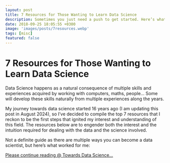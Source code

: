 ```yaml
---
layout: post
title: 7 Resources for Those Wanting to Learn Data Science
description: Sometimes you just need a push to get started. Here’s what worked for me. Data Science happens as a natural consequence of multiple skills and experiences.
date: 2018-09-25 18:05:55 +0300
image: 'images/posts/7resources.webp'
tags: [misc]
featured: false
---
```


# 7 Resources for Those Wanting to Learn Data Science

Data Science happens as a natural consequence of multiple skills and experiences acquired by working with computers, maths, people... Some will develop these skills naturally from multiple experiences along the years. 

My journey towards data science started 16 years ago (I am updating this post in August 2024), so I’ve decided to compile the top 7 resources that I reckon to be the first steps that ignited my interest and understanding of this field. The resources below are to engender both the interest and the intuition required for dealing with the data and the science involved. 

Not a definite guide as there are multiple ways you can become a data scientist, but here’s what worked for me:

[Please continue reading @ Towards Data Science...](https://towardsdatascience.com/7-resources-for-those-wanting-to-learn-data-science-a89e25d1b55e)



